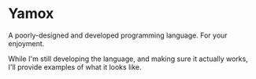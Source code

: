 # Yamox
A poorly-designed and developed programming language. For your enjoyment.

While I'm still developing the language, and making sure it actually works, I'll provide examples of what it looks like.
